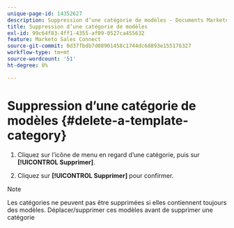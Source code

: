 ```yaml
---
unique-page-id: 14352627
description: Suppression d’une catégorie de modèles - Documents Marketo - Documentation du produit
title: Suppression d’une catégorie de modèles
exl-id: 99c64f83-4ff1-4355-af09-0527ca455632
feature: Marketo Sales Connect
source-git-commit: 0d37fbdb7d08901458c1744dc68893e155176327
workflow-type: tm+mt
source-wordcount: '51'
ht-degree: 0%

---
```


# Suppression d’une catégorie de modèles {#delete-a-template-category}

1. Cliquez sur l’icône de menu en regard d’une catégorie, puis sur **[!UICONTROL Supprimer]**.

1. Cliquez sur **[!UICONTROL Supprimer]** pour confirmer.

>[!NOTE]
>
>Les catégories ne peuvent pas être supprimées si elles contiennent toujours des modèles. Déplacer/supprimer ces modèles avant de supprimer une catégorie
